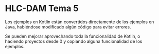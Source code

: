 # HLC-DAM Tema 5
Los ejemplos en Kotlin están convertidos directamente de los ejemplos en Java, habiéndose modificado algún código para evitar errores.

Se pueden mejorar aprovechando toda la funcionalidad de Kotlin, o haciendo proyectos desde 0 y copiando alguna funcionalidad de los ejemplos.
